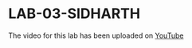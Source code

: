 # LAB-03-SIDHARTH
 
The video for this lab has been uploaded on [YouTube](https://youtu.be/TOOjOyQpWWU)
